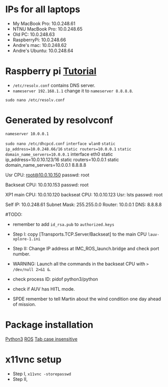 # IPs for all laptops
- My MacBook Pro: 10.0.248.61
- NTNU MacBook Pro: 10.0.248.65
- Old PC: 10.0.248.63
- RaspberryPi: 10.0.248.66
- Andre's mac: 10.0.248.62
- Andre's Ubuntu: 10.0.248.64

# Raspberry pi [Tutorial](https://pimylifeup.com/raspberry-pi-static-ip-address/)
- `/etc/resolv.conf` contains DNS server.
- `nameserver 192.168.1.1` change it to `nameserver 8.8.8.8`.

`sudo nano /etc/resolv.conf`
# Generated by resolvconf
`nameserver 10.0.0.1`

`sudo nano /etc/dhcpcd.conf`
`interface wlan0`
`static ip_address=10.0.248.66/16`
`static routers=10.0.0.1`
`static domain_name_servers=10.0.0.1`
interface eth0
static ip_address=10.0.10.123/16
static routers=10.0.0.1
static domain_name_servers=10.0.0.1 8.8.8.8


Usr CPU: root@10.0.10.150
passwd: root

Backseat CPU: 10.0.10.153
passwd: root

XP1
main CPU: 10.0.10.120
backseat CPU: 10.0.10.123
Usr: lsts
passwd: root

Self IP: 10.0.248.61
Subnet Mask: 255.255.0.0
Router: 10.0.0.1
DNS: 8.8.8.8


#TODO:
- remember to add `id_rsa.pub` to `authorized.keys`

- Step I: copy [Transports.TCP.Server/Backseat] to the main CPU `lauv-xplore-1.ini`
- Step II: Change IP address at IMC_ROS_launch.bridge and check port number.

- WARNING: Launch all the commands in the backseat CPU with `> /dev/null 2>&1 &`.
- check process ID: pidof python3/python

- check if AUV has HITL mode.

- SPDE remember to tell Martin about the wind condition one day ahead of mission.

# Package installation
[Python3](https://linuxize.com/post/how-to-install-python-3-9-on-debian-10/)
[ROS]()
[Tab case insensitive](https://askubuntu.com/questions/87061/can-i-make-tab-auto-completion-case-insensitive-in-bash)

# x11vnc setup
- Step I, `x11vnc -storepasswd`
- Step II, 
